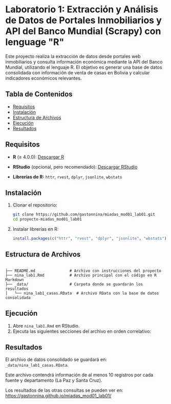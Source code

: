 <!-- omit in toc -->
# Laboratorio 1: Extracción y Análisis de Datos de Portales Inmobiliarios y API del Banco Mundial (Scrapy) con lenguage "R"

Este proyecto realiza la extracción de datos desde portales web inmobiliarios y consulta información económica mediante la API del Banco Mundial, utilizando el lenguaje R. El objetivo es generar una base de datos consolidada con información de venta de casas en Bolivia y calcular indicadores económicos relevantes.

<!-- omit in toc -->
## Tabla de Contenidos

- [Requisitos](#requisitos)
- [Instalación](#instalación)
- [Estructura de Archivos](#estructura-de-archivos)
- [Ejecución](#ejecución)
- [Resultados](#resultados)


## Requisitos

- **R** (≥ 4.0.0): [Descargar R](https://cran.r-project.org/)
- **RStudio** (opcional, pero recomendado): [Descargar RStudio](https://posit.co/download/rstudio-desktop/)

- **Librerías de R:** `httr`, `rvest`, `dplyr`, `jsonlite`, `wbstats`

## Instalación

1. Clonar el repositorio:

   ```bash
   git clone https://github.com/gastonnina/miadas_mod01_lab01.git
   cd proyecto-miadas_mod01_lab01
   ```

2. Instalar librerías en R:

   ```r
   install.packages(c("httr", "rvest", "dplyr", "jsonlite", "wbstats"))
   ```

## Estructura de Archivos

```

├── README.md               # Archivo con instrucciones del proyecto
├── nina_lab1.Rmd           # Archivo principal con el código en R Markdown
├── _data/                  # Carpeta donde se guardarán los resultados
│   └── nina_lab1_casas.RData  # Archivo RData con la base de datos consolidada
```

## Ejecución

1. Abre `nina_lab1.Rmd` en RStudio.
2. Ejecuta las siguientes secciones del archivo en orden correlativo:

## Resultados

El archivo de datos consolidado se guardará en:
`_data/nina_lab1_casas.RData`.

Este archivo contendrá información de al menos 10 registros por cada fuente y departamento (La Paz y Santa Cruz).

Los resultados de las otras consultas se pueden ver en: https://gastonnina.github.io/miadas_mod01_lab01/
